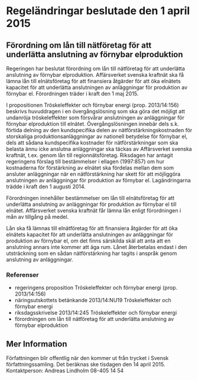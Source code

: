 # Regeländringar beslutade den 1 april 2015

## Förordning om lån till nätföretag för att underlätta anslutning av förnybar elproduktion

Regeringen har beslutat förordning om lån till nätföretag för att underlätta anslutning av förnybar elproduktion. Affärsverket svenska kraftnät ska få lämna lån till elnätsföretag för att finansiera åtgärder för att öka elnätets kapacitet för att underlätta anslutningen av anläggningar för produktion av förnybar el. Förordningen träder i kraft den 1 maj 2015.

I propositionen Tröskeleffekter och förnybar energi (prop. 2013/14:156) beskrivs huvuddragen i en övergångslösning som ska göra det möjligt att undanröja tröskeleffekter som försvårar anslutningen av anläggningar för förnybar elproduktion till elnätet. Övergångslösningen innebär dels s.k. förtida delning av den kundspecifika delen av nätförstärkningskostnaden för storskaliga produktionsanläggningar av nationell betydelse för förnybar el, dels att sådana kundspecifika kostnader för nätförstärkningar som ska belasta ännu icke anslutna anläggningar ska täckas av Affärsverket svenska kraftnät, t.ex. genom lån till regionnätsföretag. Riksdagen har antagit regeringens förslag till bestämmelser i ellagen (1997:857) om hur kostnaderna för förstärkning av elnätet ska fördelas mellan dem som ansluter anläggningar när en nätförstärkning har skett för att möjliggöra anslutningen av anläggningar för produktion av förnybar el. Lagändringarna trädde i kraft den 1 augusti 2014.

Förordningen innehåller bestämmelser om lån till elnätsföretag för att underlätta anslutning av anläggningar för produktion av förnybar el till elnätet. Affärsverket svenska kraftnät får lämna lån enligt förordningen i mån av tillgång på medel.

Lån ska få lämnas till elnätföretag för att finansiera åtgärder för att öka elnätets kapacitet för att underlätta anslutningen av anläggningar för produktion av förnybar el, om det finns särskilda skäl att anta att en anslutning annars inte kommer att äga rum. Lånet återbetalas endast i den utsträckning som en sådan nätförstärkning har tagits i anspråk genom anslutning av anläggningar.

### Referenser

* regeringens proposition Tröskeleffekter och förnybar energi (prop. 2013/14:156)
* näringsutskottets betänkande 2013/14:NU19 Tröskeleffekter och förnybar energi
* riksdagsskrivelse 2013/14:245 Tröskeleffekter och förnybar energi
* förordningen om lån till nätföretag för att underlätta anslutning av förnybar elproduktion

## Mer Information

Författningen blir offentlig när den kommer ut från trycket i Svensk författningssamling. Det beräknas ske tisdagen den 14 april 2015.
Kontaktperson: Andreas Lindholm 08-405 14 54
